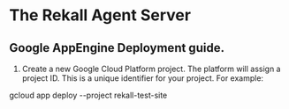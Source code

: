 # The Rekall Agent Server


## Google AppEngine Deployment guide.

1. Create a new Google Cloud Platform project. The platform will assign a project ID. This is a unique identifier for your project. For example:

gcloud app deploy --project rekall-test-site
